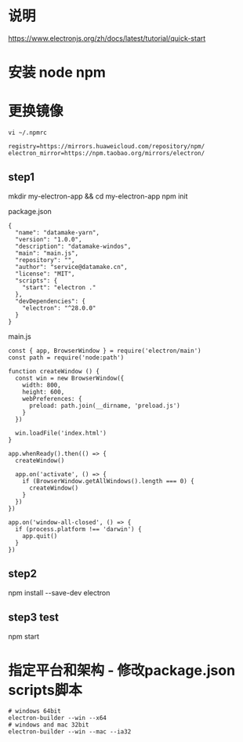 
# 说明

https://www.electronjs.org/zh/docs/latest/tutorial/quick-start

# 安装 node  npm

# 更换镜像

```
vi ~/.npmrc

registry=https://mirrors.huaweicloud.com/repository/npm/
electron_mirror=https://npm.taobao.org/mirrors/electron/

```

## step1 

mkdir my-electron-app && cd my-electron-app
npm init

package.json
```
{
  "name": "datamake-yarn",
  "version": "1.0.0",
  "description": "datamake-windos",
  "main": "main.js",
  "repository": "",
  "author": "service@datamake.cn",
  "license": "MIT",
  "scripts": {
    "start": "electron ."
  },
  "devDependencies": {
    "electron": "^28.0.0"
  }
}
```

main.js

```
const { app, BrowserWindow } = require('electron/main')
const path = require('node:path')

function createWindow () {
  const win = new BrowserWindow({
    width: 800,
    height: 600,
    webPreferences: {
      preload: path.join(__dirname, 'preload.js')
    }
  })

  win.loadFile('index.html')
}

app.whenReady().then(() => {
  createWindow()

  app.on('activate', () => {
    if (BrowserWindow.getAllWindows().length === 0) {
      createWindow()
    }
  })
})

app.on('window-all-closed', () => {
  if (process.platform !== 'darwin') {
    app.quit()
  }
})
```
## step2 

npm install --save-dev electron

## step3 test 

npm start



# 指定平台和架构 - 修改package.json scripts脚本
    # windows 64bit
    electron-builder --win --x64
    # windows and mac 32bit
    electron-builder --win --mac --ia32
    
